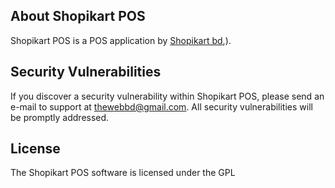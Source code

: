 ## About Shopikart POS

Shopikart POS is a POS application by [Shopikart bd](http://Shopikartbd.com),).



## Security Vulnerabilities

If you discover a security vulnerability within Shopikart POS, please send an e-mail to support at thewebbd@gmail.com. All security vulnerabilities will be promptly addressed.

## License

The Shopikart POS software is licensed under the GPL
